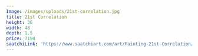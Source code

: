 ```yaml
---
Image: /images/uploads/21st-correlation.jpg
title: 21st Correlation
height: 36
width: 48
depth: 1.5
price: 7194
saatchiLink: 'https://www.saatchiart.com/art/Painting-21st-Correlation/189576/3696661/view'
---
```



